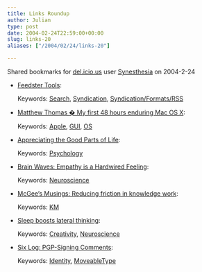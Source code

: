 ```yaml
---
title: Links Roundup
author: Julian
type: post
date: 2004-02-24T22:59:00+00:00
slug: links-20 
aliases: ["/2004/02/24/links-20"]

---
```

Shared bookmarks for [del.icio.us][1] user  [Synesthesia][2] on 2004-2-24

  * [Feedster Tools][3]:
   
    Keywords: [Search][4], [Syndication][5], [Syndication/Formats/RSS][6]
  * [Matthew Thomas � My first 48 hours enduring Mac OS X][7]:
   
    Keywords: [Apple][8], [GUI][9], [OS][10]
  * [Appreciating the Good Parts of Life][11]:
   
    Keywords: [Psychology][12]
  * [Brain Waves: Empathy is a Hardwired Feeling][13]:
   
    Keywords: [Neuroscience][14]
  * [McGee&#8217;s Musings: Reducing friction in knowledge work][15]:
   
    Keywords: [KM][16]
  * [Sleep boosts lateral thinking][17]:
   
    Keywords: [Creativity][18], [Neuroscience][14]
  * [Six Log: PGP-Signing Comments][19]:
   
    Keywords: [Identity][20], [MoveableType][21]

 [1]: https://del.icio.us/
 [2]: https://del.icio.us/synesthesia
 [3]: https://feedster.com/tools.php "https://feedster.com/tools.php"
 [4]: https://del.icio.us/synesthesia/Search
 [5]: https://del.icio.us/synesthesia/Syndication
 [6]: https://del.icio.us/synesthesia/Syndication/Formats/RSS
 [7]: https://mpt.net.nz/archive/2004/02/16/os-x "https://mpt.net.nz/archive/2004/02/16/os-x"
 [8]: https://del.icio.us/synesthesia/Apple
 [9]: https://del.icio.us/synesthesia/GUI
 [10]: https://del.icio.us/synesthesia/OS
 [11]: https://www.achievinghappiness.com/archive/7-13-03.html "https://www.achievinghappiness.com/archive/7-13-03.html"
 [12]: https://del.icio.us/synesthesia/Psychology
 [13]: https://www.corante.com/brainwaves/archives/002026.html "https://www.corante.com/brainwaves/archives/002026.html"
 [14]: https://del.icio.us/synesthesia/Neuroscience
 [15]: https://www.mcgeesmusings.net/2004/02/23.html#a3959 "https://www.mcgeesmusings.net/2004/02/23.html#a3959"
 [16]: https://del.icio.us/synesthesia/KM
 [17]: https://www.nature.com/nsu/040119/040119-10.html "https://www.nature.com/nsu/040119/040119-10.html"
 [18]: https://del.icio.us/synesthesia/Creativity
 [19]: https://www.sixapart.com/log/2004/02/pgpsigning_comm.shtml "https://www.sixapart.com/log/2004/02/pgpsigning_comm.shtml"
 [20]: https://del.icio.us/synesthesia/Identity
 [21]: https://del.icio.us/synesthesia/MoveableType